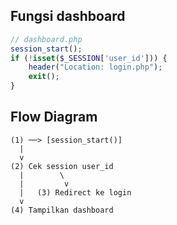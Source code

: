 ## Fungsi dashboard
```php
// dashboard.php
session_start();
if (!isset($_SESSION['user_id'])) {
    header("Location: login.php");
    exit();
}
```
## Flow Diagram
```
(1) ──> [session_start()]
  |
  v
(2) Cek session user_id
  |        \
  |         v
  |   (3) Redirect ke login
  v
(4) Tampilkan dashboard

